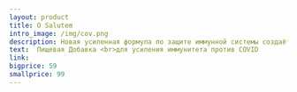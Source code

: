 ```yaml
---
layout: product
title: O Salutem
intro_image: /img/cov.png
description: Новая усиленная формула по защите иммунной системы создаёт для вируса мощный барьер и блокирует всевозможные пути проникновения. Содержащийся в куркуме витамин С и защитные механизмы имбиря в сочетании с остальными ингредиентами являются одними из лучших компонентов по защите.  
text:  Пищевая Добавка <br>для усиления иммунитета против COVID
link:
bigprice: 59
smallprice: 99
---
```


